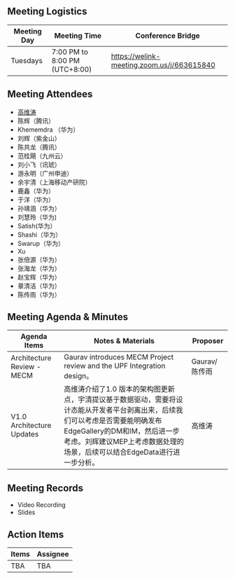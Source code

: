 ## Meeting Logistics

| Meeting Day  |  Meeting Time  | Conference Bridge  |
|---|---|---|
| Tuesdays  | 7:00 PM to 8:00 PM (UTC+8:00)   |  https://welink-meeting.zoom.us/j/663615840  |


## Meeting Attendees
- [高维涛](https://gitee.com/Gao_Victor)
- 陈辉（腾讯）
- Khememdra （华为）
- 刘辉（紫金山）
- 陈共龙（腾讯）
- 范桂飓（九州云）
- 刘小飞（讯琥）
- 游永明（广州申迪）
- 余宇清（上海移动产研院）
- 鹿鑫（华为）
- 于洋（华为）
- 孙靖涵（华为）
- 刘慧玲（华为)
- Satish(华为）
- Shashi（华为）
- Swarup（华为）
- Xu
- 张倍源（华为）
- 张海龙（华为）
- 赵宝辉（华为）
- 章清洁（华为）
- 陈传雨（华为）

## Meeting Agenda & Minutes
|  Agenda Items  |  Notes & Materials   |  Proposer |
|---|---|---|
| Architecture Review - MECM | Gaurav introduces MECM Project review and the UPF Integration design。 | Gaurav/陈传雨 |
| V1.0 Architecture Updates  | 高维涛介绍了1.0 版本的架构图更新点，宇清提议基于数据驱动，需要将设计态能从开发者平台剥离出来，后续我们可以考虑是否需要能明确发布EdgeGallery的DM和IM，然后进一步考虑。刘辉建议MEP上考虑数据处理的场景，后续可以结合EdgeData进行进一步分析。   | 高维涛 |


## Meeting Records
- Video Recording
- Slides


## Action Items
|  Items | Assignee   |
|---|---|
| TBA | TBA |



